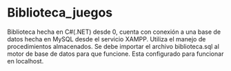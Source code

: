 # Biblioteca_juegos
Biblioteca hecha en C#(.NET) desde 0, cuenta con conexión a una base de datos hecha en MySQL desde el servicio XAMPP. Utiliza el manejo de procedimientos almacenados.
Se debe importar el archivo biblioteca.sql al motor de base de datos para que funcione. Esta configurado para funcionar en localhost.
